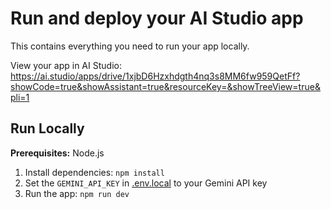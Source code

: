 # Run and deploy your AI Studio app

This contains everything you need to run your app locally.

View your app in AI Studio: https://ai.studio/apps/drive/1xjbD6Hzxhdgth4nq3s8MM6fw959QetFf?showCode=true&showAssistant=true&resourceKey=&showTreeView=true&pli=1

## Run Locally

**Prerequisites:**  Node.js


1. Install dependencies:
   `npm install`
2. Set the `GEMINI_API_KEY` in [.env.local](.env.local) to your Gemini API key
3. Run the app:
   `npm run dev`
